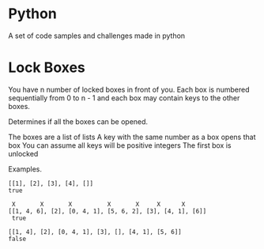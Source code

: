 # Python
A set of code samples and challenges made in python

 # Lock Boxes
 You have n number of locked boxes in front of you. Each box is numbered sequentially
 from 0 to n - 1 and each box may contain keys to the other boxes.

 Determines if all the boxes can be opened.

  The boxes are a list of lists
  A key with the same number as a box opens that box
  You can assume all keys will be positive integers
  The first box is unlocked

 Examples.
 
    [[1], [2], [3], [4], []]
    true
    
     X       X       X          X       X     X      X
    [[1, 4, 6], [2], [0, 4, 1], [5, 6, 2], [3], [4, 1], [6]]
     true

    [[1, 4], [2], [0, 4, 1], [3], [], [4, 1], [5, 6]]
    false

